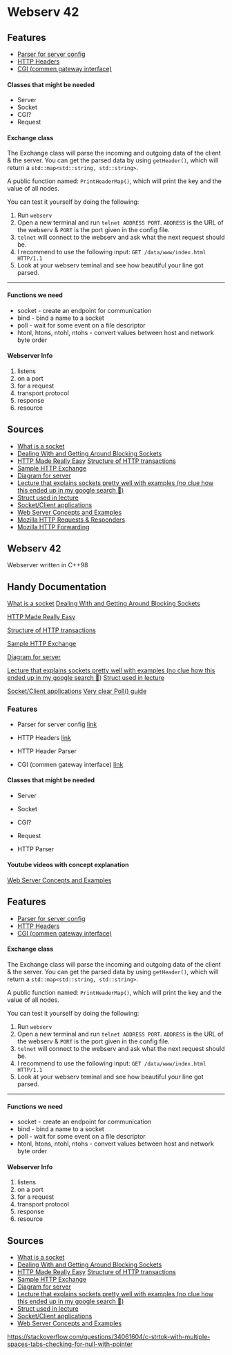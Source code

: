 
# Webserv 42

## Features
- [Parser for server config ](https://www.nginx.com/resources/wiki/start/topics/examples/full/)
- [HTTP Headers](https://developer.mozilla.org/en-US/docs/Web/HTTP/Headers)
- [CGI (commen gateway interface) ](https://en.wikipedia.org/wiki/Common_Gateway_Interface)




#### Classes that might be needed

- Server
- Socket
- CGI?
- Request

#### Exchange class
The Exchange class will parse the incoming and outgoing data of the client & the server. You can get the parsed data by using `getHeader()`, which will return a `std::map<std::string, std::string>`.

A public function named: `PrintHeaderMap()`, which will print the key and the value of all nodes.

You can test it yourself by doing the following:
1. Run `webserv` <br>
2. Open a new terminal and run `telnet ADDRESS PORT`.
    `ADDRESS` is the URL of the webserv & `PORT` is the port given in the config file. <br>
3. `telnet` will connect to the webserv and ask what the next request   should be.
4. I recommend to use the following input: `GET /data/www/index.html HTTP/1.1`
5. Look at your webserv teminal and see how beautiful your line got parsed.

---

#### Functions we need

- socket - create an endpoint for communication
- bind - bind a name to a socket
- poll - wait for some event on a file descriptor
- htonl, htons, ntohl, ntohs - convert values between host and network byte order

#### Webserver Info

1. listens
2. on a port
3. for a request
4. transport protocol
5. response
6. resource

## Sources
- [What is a socket](https://beej.us/guide/bgnet/html/index-wide.html#:~:text=2-,What%20is%20a%20socket%3F,-You%20hear%20talk)
- [Dealing With and Getting Around Blocking Sockets](http://dwise1.net/pgm/sockets/blocking.html)
- [HTTP Made Really Easy](https://www.jmarshall.com/easy/http/)
[Structure of HTTP transactions](https://www.jmarshall.com/easy/http/#:~:text=Table%20of%20Contents-,Structure%20of%20HTTP%20Transactions,-Like%20most%20network)
- [Sample HTTP Exchange](https://www.jmarshall.com/easy/http/#:~:text=Table%20of%20Contents-,Sample%20HTTP%20Exchange,After%20sending%20the%20response%2C%20the%20server%20closes%20the%20socket.,-To%20familiarize%20yourself)
- [Diagram for server](https://i.stack.imgur.com/YQ5ES.png)
- [Lecture that explains sockets pretty well with examples (no clue how this ended up in my google search :grimacing:)](https://www.cs.cmu.edu/~srini/15-441/S10/lectures/r01-sockets.pdf)
- [Struct used in lecture](https://www.gta.ufrj.br/ensino/eel878/sockets/sockaddr_inman.html)
- [Socket/Client applications](https://www.bogotobogo.com/cplusplus/sockets_server_client.php)
- [Web Server Concepts and Examples](https://www.youtube.com/watch?v=9J1nJOivdyw)
- [Mozilla HTTP Requests & Responders](https://developer.mozilla.org/en-US/docs/Web/HTTP/Messages)
- [Mozilla HTTP Forwarding](https://developer.mozilla.org/en-US/docs/Web/HTTP/Redirections)

## Webserv 42
Webserver written in C++98
  

## Handy Documentation
[What is a socket](https://beej.us/guide/bgnet/html/index-wide.html#:~:text=2-,What%20is%20a%20socket%3F,-You%20hear%20talk)
[Dealing With and Getting Around Blocking Sockets](http://dwise1.net/pgm/sockets/blocking.html)


[HTTP Made Really Easy](https://www.jmarshall.com/easy/http/)

[Structure of HTTP transactions](https://www.jmarshall.com/easy/http/#:~:text=Table%20of%20Contents-,Structure%20of%20HTTP%20Transactions,-Like%20most%20network)

[Sample HTTP Exchange](https://www.jmarshall.com/easy/http/#:~:text=Table%20of%20Contents-,Sample%20HTTP%20Exchange,After%20sending%20the%20response%2C%20the%20server%20closes%20the%20socket.,-To%20familiarize%20yourself)

[Diagram for server](https://i.stack.imgur.com/YQ5ES.png)

[Lecture that explains sockets pretty well with examples (no clue how this ended up in my google search :grimacing:)](https://www.cs.cmu.edu/~srini/15-441/S10/lectures/r01-sockets.pdf)
[Struct used in lecture](https://www.gta.ufrj.br/ensino/eel878/sockets/sockaddr_inman.html)

[Socket/Client applications](https://www.bogotobogo.com/cplusplus/sockets_server_client.php)
[Very clear Poll() guide](https://beej.us/guide/bgnet/html/#poll)


### Features
- Parser for server config [link](https://www.nginx.com/resources/wiki/start/topics/examples/full/)

- HTTP Headers [link](https://developer.mozilla.org/en-US/docs/Web/HTTP/Headers)

- HTTP Header Parser

- CGI (commen gateway interface)  [link](https://en.wikipedia.org/wiki/Common_Gateway_Interface)


#### Classes that might be needed

- Server

- Socket

- CGI?

- Request

- HTTP Parser

#### Youtube videos with concept explanation
[Web Server Concepts and Examples](https://www.youtube.com/watch?v=9J1nJOivdyw)


## Features
- [Parser for server config ](https://www.nginx.com/resources/wiki/start/topics/examples/full/)
- [HTTP Headers](https://developer.mozilla.org/en-US/docs/Web/HTTP/Headers)
- [CGI (commen gateway interface) ](https://en.wikipedia.org/wiki/Common_Gateway_Interface)

#### Exchange class
The Exchange class will parse the incoming and outgoing data of the client & the server. You can get the parsed data by using `getHeader()`, which will return a `std::map<std::string, std::string>`.

A public function named: `PrintHeaderMap()`, which will print the key and the value of all nodes.

You can test it yourself by doing the following:
1. Run `webserv` <br>
2. Open a new terminal and run `telnet ADDRESS PORT`.
    `ADDRESS` is the URL of the webserv & `PORT` is the port given in the config file. <br>
3. `telnet` will connect to the webserv and ask what the next request   should be.
4. I recommend to use the following input: `GET /data/www/index.html HTTP/1.1`
5. Look at your webserv teminal and see how beautiful your line got parsed.

---

#### Functions we need

- socket - create an endpoint for communication
- bind - bind a name to a socket
- poll - wait for some event on a file descriptor
- htonl, htons, ntohl, ntohs - convert values between host and network byte order

#### Webserver Info

1. listens
2. on a port
3. for a request
4. transport protocol
5. response
6. resource

## Sources
- [What is a socket](https://beej.us/guide/bgnet/html/index-wide.html#:~:text=2-,What%20is%20a%20socket%3F,-You%20hear%20talk)
- [Dealing With and Getting Around Blocking Sockets](http://dwise1.net/pgm/sockets/blocking.html)
- [HTTP Made Really Easy](https://www.jmarshall.com/easy/http/)
[Structure of HTTP transactions](https://www.jmarshall.com/easy/http/#:~:text=Table%20of%20Contents-,Structure%20of%20HTTP%20Transactions,-Like%20most%20network)
- [Sample HTTP Exchange](https://www.jmarshall.com/easy/http/#:~:text=Table%20of%20Contents-,Sample%20HTTP%20Exchange,After%20sending%20the%20response%2C%20the%20server%20closes%20the%20socket.,-To%20familiarize%20yourself)
- [Diagram for server](https://i.stack.imgur.com/YQ5ES.png)
- [Lecture that explains sockets pretty well with examples (no clue how this ended up in my google search :grimacing:)](https://www.cs.cmu.edu/~srini/15-441/S10/lectures/r01-sockets.pdf)
- [Struct used in lecture](https://www.gta.ufrj.br/ensino/eel878/sockets/sockaddr_inman.html)
- [Socket/Client applications](https://www.bogotobogo.com/cplusplus/sockets_server_client.php)
- [Web Server Concepts and Examples](https://www.youtube.com/watch?v=9J1nJOivdyw)


https://stackoverflow.com/questions/34061604/c-strtok-with-multiple-spaces-tabs-checking-for-null-with-pointer

